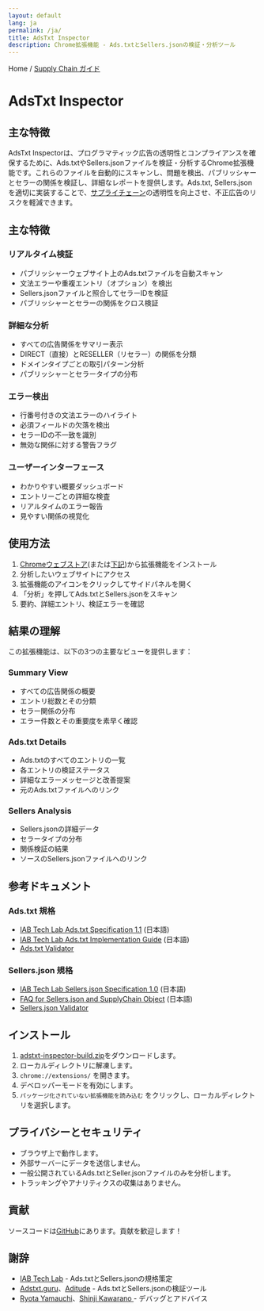 ```yaml
---
layout: default
lang: ja
permalink: /ja/
title: AdsTxt Inspector
description: Chrome拡張機能 - Ads.txtとSellers.jsonの検証・分析ツール
---
```


Home / [Supply Chain ガイド](./schain-guide)

# AdsTxt Inspector

## 主な特徴

AdsTxt Inspectorは、プログラマティック広告の透明性とコンプライアンスを確保するために、Ads.txtやSellers.jsonファイルを検証・分析するChrome拡張機能です。これらのファイルを自動的にスキャンし、問題を検出、パブリッシャーとセラーの関係を検証し、詳細なレポートを提供します。Ads.txt, Sellers.jsonを適切に実装することで、[サプライチェーン](./schain-guide)の透明性を向上させ、不正広告のリスクを軽減できます。

## 主な特徴

### リアルタイム検証

- パブリッシャーウェブサイト上のAds.txtファイルを自動スキャン
- 文法エラーや重複エントリ（オプション）を検出
- Sellers.jsonファイルと照合してセラーIDを検証
- パブリッシャーとセラーの関係をクロス検証

### 詳細な分析

- すべての広告関係をサマリー表示
- DIRECT（直接）とRESELLER（リセラー）の関係を分類
- ドメインタイプごとの取引パターン分析
- パブリッシャーとセラータイプの分布

### エラー検出

- 行番号付きの文法エラーのハイライト
- 必須フィールドの欠落を検出
- セラーIDの不一致を識別
- 無効な関係に対する警告フラグ

### ユーザーインターフェース

- わかりやすい概要ダッシュボード
- エントリーごとの詳細な検査
- リアルタイムのエラー報告
- 見やすい関係の視覚化

## 使用方法

1. [Chromeウェブストア](https://chrome.google.com/webstore/detail/bgojlbkldapcmiimeafldjghcnbgcjha)(または[下記](#installation))から拡張機能をインストール
2. 分析したいウェブサイトにアクセス
3. 拡張機能のアイコンをクリックしてサイドパネルを開く
4. 「分析」を押してAds.txtとSellers.jsonをスキャン
5. 要約、詳細エントリ、検証エラーを確認

## 結果の理解

この拡張機能は、以下の3つの主要なビューを提供します：

### Summary View

- すべての広告関係の概要
- エントリ総数とその分類
- セラー関係の分布
- エラー件数とその重要度を素早く確認

### Ads.txt Details

- Ads.txtのすべてのエントリの一覧
- 各エントリの検証ステータス
- 詳細なエラーメッセージと改善提案
- 元のAds.txtファイルへのリンク

### Sellers Analysis

- Sellers.jsonの詳細データ
- セラータイプの分布
- 関係検証の結果
- ソースのSellers.jsonファイルへのリンク

## 参考ドキュメント

### Ads.txt 規格

- [IAB Tech Lab Ads.txt Specification 1.1](https://www.pier1.co.jp/wp-content/uploads/2024/02/Ads.txt-1.1-ja.pdf) (日本語)
- [IAB Tech Lab Ads.txt Implementation Guide](https://www.pier1.co.jp/wp-content/uploads/2024/02/Ads.txt-1.1-Implementation-Guide-ja.pdf) (日本語)
- [Ads.txt Validator](https://adstxt.guru/validator/)

### Sellers.json 規格

- [IAB Tech Lab Sellers.json Specification 1.0](https://www.pier1.co.jp/wp-content/uploads/2024/02/Sellers.json_Final-ja.pdf) (日本語)
- [FAQ for Sellers.json and SupplyChain Object](https://www.pier1.co.jp/wp-content/uploads/2024/02/FAQ-for-sellers.json_supplychain-objec-ja.pdf) (日本語)
- [Sellers.json Validator](https://www.aditude.com/tools/sellers-json-validator)

## インストール <a id="installation"></a>

1. [adstxt-inspector-build.zip](https://github.com/miyaichi/adstxt-Inspector/releases/tag/latest-build)をダウンロードします。
2. ローカルディレクトリに解凍します。
3. `chrome://extensions/` を開きます。
4. デベロッパーモードを有効にします。
5. `パッケージ化されていない拡張機能を読み込む` をクリックし、ローカルディレクトリを選択します。

## プライバシーとセキュリティ

- ブラウザ上で動作します。
- 外部サーバーにデータを送信しません。
- 一般公開されているAds.txtとSeller.jsonファイルのみを分析します。
- トラッキングやアナリティクスの収集はありません。

## 貢献

ソースコードは[GitHub](https://github.com/miyaichi/adstxt-Inspector)にあります。貢献を歓迎します！

## 謝辞

- [IAB Tech Lab](https://iabtechlab.com/) - Ads.txtとSellers.jsonの規格策定
- [Adstxt.guru](https://adstxt.guru/)、[Aditude](https://www.aditude.com/) - Ads.txtとSellers.jsonの検証ツール
- [Ryota Yamauchi](https://www.facebook.com/ryotayamauchiwj)、[Shinji Kawarano ](https://www.facebook.com/kawarano) - デバッグとアドバイス
